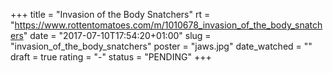 +++
title = "Invasion of the Body Snatchers"
rt = "https://www.rottentomatoes.com/m/1010678_invasion_of_the_body_snatchers"
date = "2017-07-10T17:54:20+01:00"
slug = "invasion_of_the_body_snatchers"
poster = "jaws.jpg"
date_watched = ""
draft = true
rating = "-"
status = "PENDING"
+++